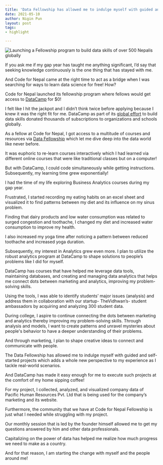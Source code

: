 ```yaml
---
title: 'Data Fellowship has allowed me to indulge myself with guided and self-started projects'
date: 2021-05-10
author: Nigin Pun
layout: post
tags:
- highlight

---
```


<img src="https://codefornepal.org/data-fellowship/assets/og-image.jpeg" alt="Launching a Fellowship program to build data skills of over 500 Nepalis globally">

If you ask me if my gap year has taught me anything significant, I’d say that seeking knowledge continuously is the one thing that has stayed with me. 

And Code for Nepal came at the right time to act as a bridge when I was searching for ways to learn data science for free! How?

Code for Nepal launched its fellowship program where fellows would get access to [DataCamp](https://www.datacamp.com/donates) for $0! 

I felt like I hit the jackpot and I didn’t think twice before applying because I knew it was the right fit for me. DataCamp as part of its [global effort](https://www.datacamp.com/community/blog/datacamp-donates-50-partners) to build data skills donated thousands of subscriptions to organizations and schools globally. 

As a fellow at Code for Nepal, I got access to a multitude of courses and resources via [Data Fellowship](https://codefornepal.org/2021/02/14/launching-a-fellowship-program-to-build-data-skills-of-over-500-nepalis-globally) which let me dive deep into the data world like never before.

It was euphoric to re-learn courses interactively which I had learned via different online courses that were like traditional classes but on a computer! 

But with DataCamp, I could code simultaneously while getting instructions. Subsequently, my learning time grew exponentially!

I had the time of my life exploring Business Analytics courses during my gap year. 

Frustrated, I started recording my eating habits on an excel sheet and visualized it to find patterns between my diet and its influence on my sinus problem.

Finding that dairy products and low water consumption was related to surged congestion and toothache, I changed my diet and increased water consumption to improve my health. 

I also increased my yoga time after noticing a pattern between reduced toothache and increased yoga duration.

Subsequently, my interest in Analytics grew even more. I plan to utilize the robust analytics program at DataCamp to shape solutions to people’s problems like I did for myself. 

DataCamp has courses that have helped me leverage data tools, maintaining databases, and creating and managing data analytics that helps me connect dots between marketing and analytics, improving my problem-solving skills.
 
Using the tools, I was able to identify students’ major issues (analysis) and address them in collaboration with our startup- TheVidhwan’s- student ambassadors by acquiring and analyzing 300 student data. 

During college, I aspire to continue connecting the dots between marketing and analytics thereby improving my problem-solving skills. Through analysis and models, I want to create patterns and unravel mysteries about people's behavior to have a deeper understanding of their problems. 

And through marketing, I plan to shape creative ideas to connect and communicate with people.

The Data Fellowship has allowed me to indulge myself with guided and self-started projects which adds a whole new perspective to my experience as I tackle real-world scenarios.

And DataCamp has made it easy enough for me to execute such projects at the comfort of my home sipping coffee! 

For my project, I collected, analyzed, and visualized company data of Pacific Human Resources Pvt. Ltd that is being used for the company’s marketing and its website. 

Furthermore, the community that we have at Code for Nepal Fellowship is just what I needed while struggling with my project. 

Our monthly session that is led by the founder himself allowed me to get my questions answered by him and other data professionals. 

Capitalizing on the power of data has helped me realize how much progress we need to make as a country. 

And for that reason, I am starting the change with myself and the people around me! 
